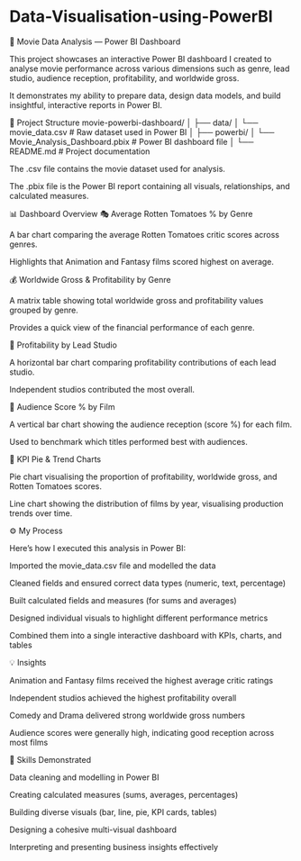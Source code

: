 # Data-Visualisation-using-PowerBI


🎥 Movie Data Analysis — Power BI Dashboard

This project showcases an interactive Power BI dashboard I created to analyse movie performance across various dimensions such as genre, lead studio, audience reception, profitability, and worldwide gross.

It demonstrates my ability to prepare data, design data models, and build insightful, interactive reports in Power BI.

📁 Project Structure
movie-powerbi-dashboard/
│
├── data/
│   └── movie_data.csv                     # Raw dataset used in Power BI
│
├── powerbi/
│   └── Movie_Analysis_Dashboard.pbix       # Power BI dashboard file
│
└── README.md                               # Project documentation


The .csv file contains the movie dataset used for analysis.

The .pbix file is the Power BI report containing all visuals, relationships, and calculated measures.

📊 Dashboard Overview
🎭 Average Rotten Tomatoes % by Genre

A bar chart comparing the average Rotten Tomatoes critic scores across genres.

Highlights that Animation and Fantasy films scored highest on average.

💰 Worldwide Gross & Profitability by Genre

A matrix table showing total worldwide gross and profitability values grouped by genre.

Provides a quick view of the financial performance of each genre.

🏢 Profitability by Lead Studio

A horizontal bar chart comparing profitability contributions of each lead studio.

Independent studios contributed the most overall.

👥 Audience Score % by Film

A vertical bar chart showing the audience reception (score %) for each film.

Used to benchmark which titles performed best with audiences.

🧮 KPI Pie & Trend Charts

Pie chart visualising the proportion of profitability, worldwide gross, and Rotten Tomatoes scores.

Line chart showing the distribution of films by year, visualising production trends over time.

⚙️ My Process

Here’s how I executed this analysis in Power BI:

Imported the movie_data.csv file and modelled the data

Cleaned fields and ensured correct data types (numeric, text, percentage)

Built calculated fields and measures (for sums and averages)

Designed individual visuals to highlight different performance metrics

Combined them into a single interactive dashboard with KPIs, charts, and tables

💡 Insights

Animation and Fantasy films received the highest average critic ratings

Independent studios achieved the highest profitability overall

Comedy and Drama delivered strong worldwide gross numbers

Audience scores were generally high, indicating good reception across most films

🧠 Skills Demonstrated

Data cleaning and modelling in Power BI

Creating calculated measures (sums, averages, percentages)

Building diverse visuals (bar, line, pie, KPI cards, tables)

Designing a cohesive multi-visual dashboard

Interpreting and presenting business insights effectively
